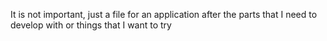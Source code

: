 It is not important, just a file for an application after the parts that I need to develop with or things that I want to try
